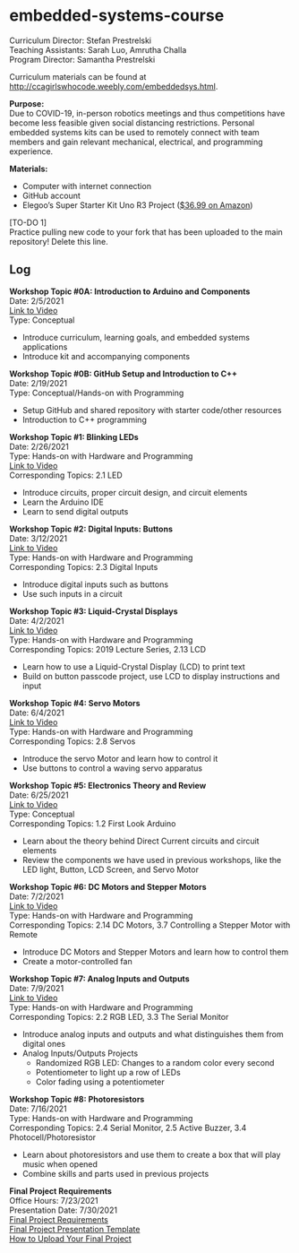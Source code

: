 # embedded-systems-course

Curriculum Director: Stefan Prestrelski  
Teaching Assistants: Sarah Luo, Amrutha Challa  
Program Director: Samantha Prestrelski  

Curriculum materials can be found at http://ccagirlswhocode.weebly.com/embeddedsys.html.  



**Purpose:**  
Due to COVID-19, in-person robotics meetings and thus competitions have become less feasible given social distancing restrictions. Personal embedded systems kits can be used to remotely connect with team members and gain relevant mechanical, electrical, and programming experience.

**Materials:**  
- Computer with internet connection
- GitHub account
- Elegoo’s Super Starter Kit Uno R3 Project ([$36.99 on Amazon](https://www.amazon.com/ELEGOO-Project-Tutorial-Controller-Projects/dp/B01D8KOZF4/))


[TO-DO 1]  
Practice pulling new code to your fork that has been uploaded to the main repository! Delete this line.

## Log

**Workshop Topic #0A: Introduction to Arduino and Components**  
Date: 2/5/2021  
[Link to Video](https://youtu.be/bEj-1Xxq9tg)  
Type: Conceptual  
- Introduce curriculum, learning goals, and embedded systems applications
- Introduce kit and accompanying components  


**Workshop Topic #0B: GitHub Setup and Introduction to C++**  
Date: 2/19/2021  
Type: Conceptual/Hands-on with Programming  
- Setup GitHub and shared repository with starter code/other resources
- Introduction to C++ programming  


**Workshop Topic #1: Blinking LEDs**  
Date: 2/26/2021  
Type: Hands-on with Hardware and Programming  
[Link to Video](https://youtu.be/LN7CiMK0GYc)  
Corresponding Topics: 2.1 LED
- Introduce circuits, proper circuit design, and circuit elements
- Learn the Arduino IDE
- Learn to send digital outputs


**Workshop Topic #2: Digital Inputs: Buttons**  
Date: 3/12/2021  
[Link to Video](https://youtu.be/gByUoQazVwA)  
Type: Hands-on with Hardware and Programming  
Corresponding Topics: 2.3 Digital Inputs  
- Introduce digital inputs such as buttons
- Use such inputs in a circuit

**Workshop Topic #3: Liquid-Crystal Displays**  
Date: 4/2/2021  
[Link to Video](https://youtu.be/455-oBZfOAk)  
Type: Hands-on with Hardware and Programming  
Corresponding Topics: 2019 Lecture Series, 2.13 LCD  
- Learn how to use a Liquid-Crystal Display (LCD) to print text   
- Build on button passcode project, use LCD to display instructions and input  

**Workshop Topic #4: Servo Motors**  
Date: 6/4/2021  
[Link to Video](https://youtu.be/GA3vmnMwEpQ)  
Type: Hands-on with Hardware and Programming  
Corresponding Topics: 2.8 Servos  
- Introduce the servo Motor and learn how to control it  
- Use buttons to control a waving servo apparatus  

**Workshop Topic #5: Electronics Theory and Review**  
Date: 6/25/2021  
[Link to Video](https://youtu.be/m4cZTuk44m0)  
Type: Conceptual    
Corresponding Topics: 1.2 First Look Arduino  
- Learn about the theory behind Direct Current circuits and circuit elements  
- Review the components we have used in previous workshops, like the LED light, Button, LCD Screen, and Servo Motor  

**Workshop Topic #6: DC Motors and Stepper Motors**  
Date: 7/2/2021  
[Link to Video](https://youtu.be/455-oBZfOAk)  
Type: Hands-on with Hardware and Programming  
Corresponding Topics: 2.14 DC Motors, 3.7 Controlling a Stepper Motor with Remote  
- Introduce DC Motors and Stepper Motors and learn how to control them  
- Create a motor-controlled fan  

**Workshop Topic #7: Analog Inputs and Outputs**  
Date: 7/9/2021  
[Link to Video](https://www.youtube.com/watch?v=BiRoSuisROU)  
Type: Hands-on with Hardware and Programming  
Corresponding Topics: 2.2 RGB LED, 3.3 The Serial Monitor 
- Introduce analog inputs and outputs and what distinguishes them from digital ones     
- Analog Inputs/Outputs Projects
  - Randomized RGB LED: Changes to a random color every second
  - Potentiometer to light up a row of LEDs 
  - Color fading using a potentiometer

**Workshop Topic #8: Photoresistors**  
Date: 7/16/2021  
Type: Hands-on with Hardware and Programming  
Corresponding Topics: 2.4 Serial Monitor, 2.5 Active Buzzer, 3.4 Photocell/Photoresistor  
- Learn about photoresistors and use them to create a box that will play music when opened  
- Combine skills and parts used in previous projects

**Final Project Requirements**  
Office Hours: 7/23/2021  
Presentation Date: 7/30/2021  
[Final Project Requirements](https://docs.google.com/presentation/d/1BMp_6IYsXAYUefb6kpMliaruKCIiIMnS15An_0GYxWA/edit?usp=sharing)  
[Final Project Presentation Template](https://docs.google.com/presentation/d/1mue5Kf9cQVm8a_LPtSB3Te2m9-VOlRtO_rwtXDO3ft4/edit?usp=sharing)  
[How to Upload Your Final Project](https://youtu.be/MjPzVdxFeYM)  
